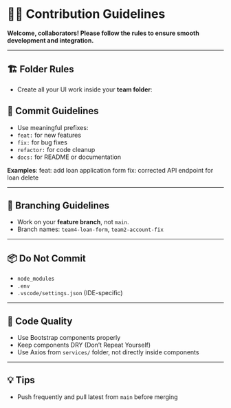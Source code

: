 
# 🧑‍💻 Contribution Guidelines

**Welcome, collaborators! Please follow the rules to ensure smooth development and integration.**

---

## 🏗 Folder Rules

- Create all your UI work inside your **team folder**:

## 📘 Commit Guidelines

- Use meaningful prefixes:
- `feat:` for new features
- `fix:` for bug fixes
- `refactor:` for code cleanup
- `docs:` for README or documentation

**Examples**:
feat: add loan application form
fix: corrected API endpoint for loan delete


---

## 🔄 Branching Guidelines

- Work on your **feature branch**, not `main`.
- Branch names: `team4-loan-form`, `team2-account-fix`

---

## 📦 Do Not Commit

- `node_modules`
- `.env`
- `.vscode/settings.json` (IDE-specific)

---

## 🚨 Code Quality

- Use Bootstrap components properly
- Keep components DRY (Don’t Repeat Yourself)
- Use Axios from `services/` folder, not directly inside components

---

## 💡 Tips

- Push frequently and pull latest from `main` before merging

